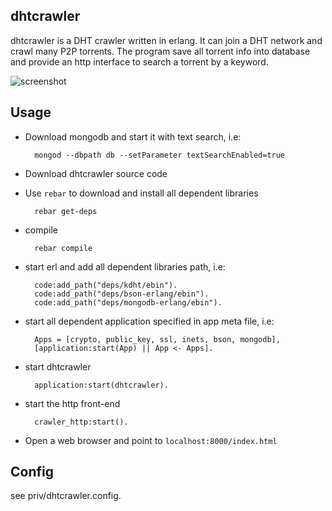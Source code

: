 ## dhtcrawler

dhtcrawler is a DHT crawler written in erlang. It can join a DHT network and crawl many P2P torrents. The program save all torrent info into database and provide an http interface to search a torrent by a keyword.

![screenshot](https://raw.github.com/kevinlynx/dhtcrawler/master/screenshot.png)

## Usage

* Download mongodb and start it with text search,  i.e:

        mongod --dbpath db --setParameter textSearchEnabled=true

* Download dhtcrawler source code
* Use `rebar` to download and install all dependent libraries

        rebar get-deps

* compile 

        rebar compile

* start erl and add all dependent libraries path, i.e:

        code:add_path("deps/kdht/ebin").
        code:add_path("deps/bson-erlang/ebin").
        code:add_path("deps/mongodb-erlang/ebin").

* start all dependent application specified in app meta file, i.e:

        Apps = [crypto, public_key, ssl, inets, bson, mongodb],	
        [application:start(App) || App <- Apps].
        
* start dhtcrawler

        application:start(dhtcrawler).

* start the http front-end

        crawler_http:start().

* Open a web browser and point to `localhost:8000/index.html`

## Config

see priv/dhtcrawler.config.

